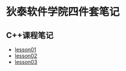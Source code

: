 # 狄泰软件学院四件套笔记
## C++课程笔记
- [lesson01](https://github.com/jtrzhangjie/Note/blob/main/C%2B%2B/lesson-01/lesson-01.md)
- [lesson02](https://github.com/jtrzhangjie/Note/blob/main/C%2B%2B/lesson-02/lesson-02.md)
- [lesson03](https://github.com/jtrzhangjie/Note/blob/main/C%2B%2B/lesson-03/lesson-03.md)